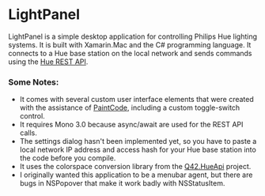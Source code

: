 # LightPanel

LightPanel is a simple desktop application for controlling Philips Hue lighting systems. It is built with Xamarin.Mac and the C# programming language. It connects to a Hue base station on the local network and sends commands using the [Hue REST API](http://developers.meethue.com/).

### Some Notes:

* It comes with several custom user interface elements that were created with the assistance of [PaintCode](http://www.paintcodeapp.com/), including a custom toggle-switch control.
* It requires Mono 3.0 because async/await are used for the REST API calls.
* The settings dialog hasn't been implemented yet, so you have to paste a local network IP address and access hash for your Hue base station into the code before you compile.
* It uses the colorspace conversion library from the [Q42.HueApi](https://github.com/Q42/Q42.HueApi) project.
* I originally wanted this application to be a menubar agent, but there are bugs in NSPopover that make it work badly with NSStatusItem.
